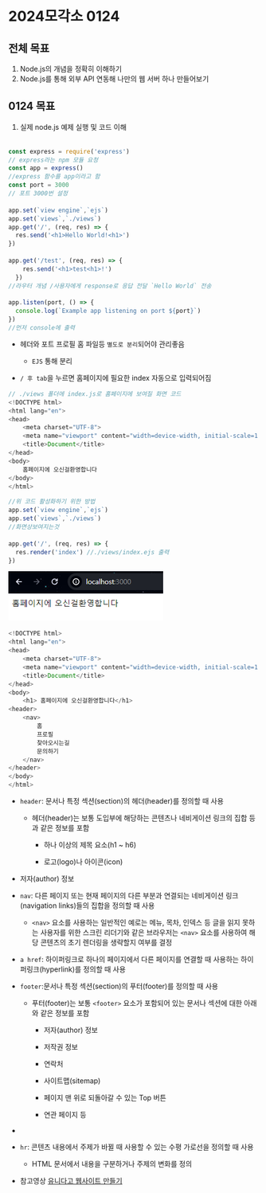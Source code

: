 # 2024모각소 0124

## 전체 목표

1. Node.js의 개념을 정확히 이해하기
2. Node.js를 통해 외부 API 연동해 나만의 웹 서버 하나 만들어보기


## 0124 목표
1. 실제 node.js 예제 실행 및 코드 이해


``` js

const express = require('express')
// express라는 npm 모듈 요청
const app = express()
//express 함수를 app이라고 함
const port = 3000
// 포트 3000번 설정

app.set(`view engine`,`ejs`)
app.set(`views`,`./views`)
app.get('/', (req, res) => {
  res.send('<h1>Hello World!<h1>')
})

app.get('/test', (req, res) => {
    res.send('<h1>test<h1>!')
  })
//라우터 개념 /사용자에게 response로 응답 전달 `Hello World` 전송

app.listen(port, () => {
  console.log(`Example app listening on port ${port}`)
})
//먼저 console에 출력

```

*  헤더와 포트 프로필 홈 파일등 `별도로 분리`되어야 관리좋음
    * `EJS` 통해 분리

* `/ 후 tab`을 누르면 홈페이지에 필요한 index 자동으로 입력되어짐

``` js
// ./views 폴더에 index.js로 홈페이지에 보여질 화면 코드
<!DOCTYPE html>
<html lang="en">
<head>
    <meta charset="UTF-8">
    <meta name="viewport" content="width=device-width, initial-scale=1.0">
    <title>Document</title>
</head>
<body>
    홈페이지에 오신걸환영합니다
</body>
</html>
```
```js
//위 코드 활성화하기 위한 방법
app.set(`view engine`,`ejs`)
app.set(`views`,`./views`)
//화면상보여지는것

app.get('/', (req, res) => {
  res.render('index') //./views/index.ejs 출력
})

```
<img src="./img/홈페이지.png">      

``` js
<!DOCTYPE html>
<html lang="en">
<head>
    <meta charset="UTF-8">
    <meta name="viewport" content="width=device-width, initial-scale=1.0">
    <title>Document</title>
</head>
<body>
    <h1> 홈페이지에 오신걸환영합니다</h1>
<header>
    <nav>
        홈
        프로필
        찾아오시는길
        문의하기
    </nav>
</header>
</body>
</html>
```

* `header`: 문서나 특정 섹션(section)의 헤더(header)를 정의할 때 사용
  * 헤더(header)는 보통 도입부에 해당하는 콘텐츠나 네비게이션 링크의 집합 등과 같은 정보를 포함

    - 하나 이상의 제목 요소(h1 ~ h6)

    - 로고(logo)나 아이콘(icon)

- 저자(author) 정보
* `nav`:   다른 페이지 또는 현재 페이지의 다른 부분과 연결되는 네비게이션 링크(navigation links)들의 집합을 정의할 때 사용
  * `<nav>` 요소를 사용하는 일반적인 예로는 메뉴, 목차, 인덱스 등 글을 읽지 못하는 사용자를 위한 스크린 리더기와 같은 브라우저는 `<nav>` 요소를 사용하여 해당 콘텐츠의 초기 렌더링을 생략할지 여부를 결정

* `a href`: 하이퍼링크로   하나의 페이지에서 다른 페이지를 연결할 때 사용하는 하이퍼링크(hyperlink)를 정의할 때 사용
* `footer`:문서나 특정 섹션(section)의 푸터(footer)를 정의할 때 사용
  * 푸터(footer)는 보통 `<footer>` 요소가 포함되어 있는 문서나 섹션에 대한 아래와 같은 정보를 포함

    - 저자(author) 정보

    - 저작권 정보

    - 연락처

    - 사이트맵(sitemap)

    - 페이지 맨 위로 되돌아갈 수 있는 Top 버튼

    - 연관 페이지 등
* 
* `hr`: 콘텐츠 내용에서 주제가 바뀔 때 사용할 수 있는 수평 가로선을 정의할 때 사용
  *  HTML 문서에서 내용을 구분하거나 주제의 변화를 정의

* 참고영상 [유니다고 웹사이트 만들기](https://www.youtube.com/watch?v=hfKmOazBEEQ&ab_channel=%EC%9C%A0%EB%8B%88%EB%8B%A4%EA%B3%A0)